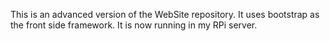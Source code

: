 This is an advanced version of the WebSite repository. It uses bootstrap as the front side framework. It is now running in my RPi server.